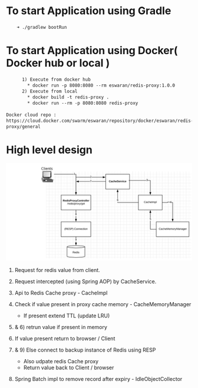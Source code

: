   # To start Application using Gradle
        ➜ ./gradlew bootRun
  # To start Application using Docker( Docker hub or local )
          1) Execute from docker hub
            * docker run -p 8080:8080 --rm eswaran/redis-proxy:1.0.0
          2) Execute from local
            * docker build -t redis-proxy .    
            * docker run --rm -p 8080:8080 redis-proxy
          
    Docker cloud repo : https://cloud.docker.com/swarm/eswaran/repository/docker/eswaran/redis-proxy/general

# High level design 
  ![alt text](https://github.com/EswaranMuthu/redis-proxy/blob/master/redis-Proxy-Architecture.png)
  1) Request for redis value from client.
  2) Request intercepted (using Spring AOP) by CacheService.
  3) Api to Redis Cache proxy - CacheImpl 
  4) Check if value present in proxy cache memory - CacheMemoryManager
      - If present extend TTL (update LRU)
  5) & 6) retrun value if present in memory 
  7) If value present return to browser / Client
  8) & 9) Else connect to backup instance of Redis using RESP 
      - Also udpate redis Cache proxy 
      - Return value back to Client / browser  
      
  10) Spring Batch impl to remove record after expiry - IdleObjectCollector    
